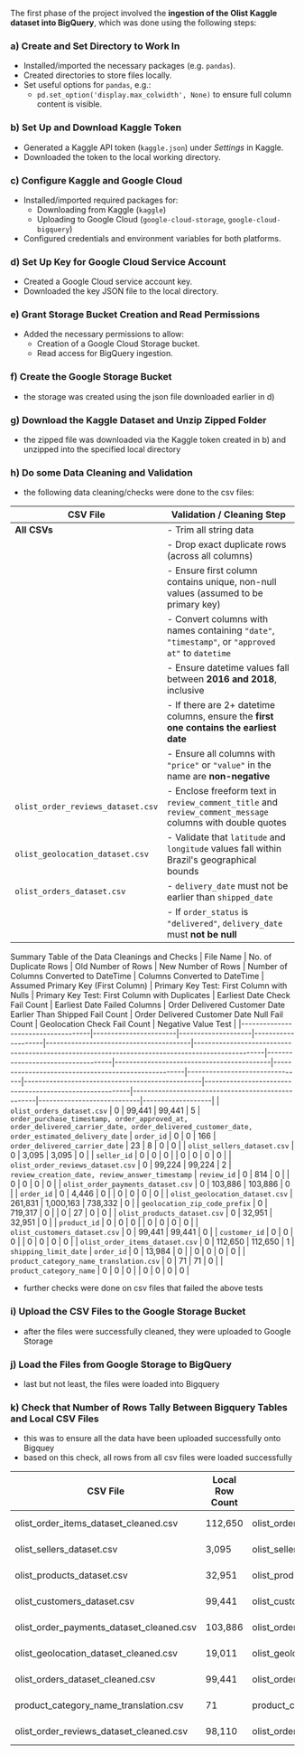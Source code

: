The first phase of the project involved the **ingestion of the Olist Kaggle dataset into BigQuery**, which was done using the following steps:

### a) Create and Set Directory to Work In
- Installed/imported the necessary packages (e.g. `pandas`).
- Created directories to store files locally.
- Set useful options for `pandas`, e.g.:
  - `pd.set_option('display.max_colwidth', None)` to ensure full column content is visible.

### b) Set Up and Download Kaggle Token
- Generated a Kaggle API token (`kaggle.json`) under *Settings* in Kaggle.
- Downloaded the token to the local working directory.

### c) Configure Kaggle and Google Cloud
- Installed/imported required packages for:
  - Downloading from Kaggle (`kaggle`)
  - Uploading to Google Cloud (`google-cloud-storage`, `google-cloud-bigquery`)
- Configured credentials and environment variables for both platforms.

### d) Set Up Key for Google Cloud Service Account
- Created a Google Cloud service account key.
- Downloaded the key JSON file to the local directory.

### e) Grant Storage Bucket Creation and Read Permissions
- Added the necessary permissions to allow:
  - Creation of a Google Cloud Storage bucket.
  - Read access for BigQuery ingestion.

### f) Create the Google Storage Bucket
   - the storage was created using the json file downloaded earlier in d)
     
### g) Download the Kaggle Dataset and Unzip Zipped Folder
   - the zipped file was downloaded via the Kaggle token created in b) and unzipped into the specified local directory
### h) Do some Data Cleaning and Validation
   - the following data cleaning/checks were done to the csv files:

| CSV File                          | Validation / Cleaning Step                                                                                                                             |
|-----------------------------------|---------------------------------------------------------------------------------------------------------------------------------------------------------|
| **All CSVs**                      | - Trim all string data                                                                                                                                  |
|                                   | - Drop exact duplicate rows (across all columns)                                                                                                       |
|                                   | - Ensure first column contains unique, non-null values (assumed to be primary key)                                                                     |
|                                   | - Convert columns with names containing `"date"`, `"timestamp"`, or `"approved at"` to `datetime`                                                     |
|                                   | - Ensure datetime values fall between **2016 and 2018**, inclusive                                                                                      |
|                                   | - If there are 2+ datetime columns, ensure the **first one contains the earliest date**                                                                |
|                                   | - Ensure all columns with `"price"` or `"value"` in the name are **non-negative**                                                                      |
| `olist_order_reviews_dataset.csv` | - Enclose freeform text in `review_comment_title` and `review_comment_message` columns with double quotes                                               |
| `olist_geolocation_dataset.csv`   | - Validate that `latitude` and `longitude` values fall within Brazil's geographical bounds                                                             |
| `olist_orders_dataset.csv`        | - `delivery_date` must not be earlier than `shipped_date`                                                                                              |
|                                   | - If `order_status` is `"delivered"`, `delivery_date` must **not be null**                                                                            |


Summary Table of the Data Cleanings and Checks 
  | File Name                          | No. of Duplicate Rows | Old Number of Rows | New Number of Rows | Number of Columns Converted to DateTime | Columns Converted to DateTime                                                                 | Assumed Primary Key (First Column) | Primary Key Test: First Column with Nulls | Primary Key Test: First Column with Duplicates | Earliest Date Check Fail Count | Earliest Date Failed Columns                    | Order Delivered Customer Date Earlier Than Shipped Fail Count | Order Delivered Customer Date Null Fail Count | Geolocation Check Fail Count | Negative Value Test |
|------------------------------------|-----------------------|--------------------|--------------------|----------------------------------------|-------------------------------------------------------------------------------------------------|-----------------------------------|-------------------------------------------|-----------------------------------------------------|--------------------------------|-------------------------------------------------|---------------------------------------------------------|---------------------------------------------------|----------------------------|-------------------|
| `olist_orders_dataset.csv`         | 0                     | 99,441             | 99,441             | 5                                      | `order_purchase_timestamp, order_approved_at, order_delivered_carrier_date, order_delivered_customer_date, order_estimated_delivery_date` | `order_id`                        | 0                                         | 0                                                   | 166                            | `order_delivered_carrier_date`                    | 23                                                      | 8                                                     | 0                          | 0                 |
| `olist_sellers_dataset.csv`        | 0                     | 3,095              | 3,095              | 0                                      |                                                                                                 | `seller_id`                       | 0                                         | 0                                                   | 0                              |                                                 | 0                                                      | 0                                                     | 0                          | 0                 |
| `olist_order_reviews_dataset.csv`  | 0                     | 99,224             | 99,224             | 2                                      | `review_creation_date, review_answer_timestamp`                                                | `review_id`                       | 0                                         | 814                                                 | 0                              |                                                 | 0                                                      | 0                                                     | 0                          | 0                 |
| `olist_order_payments_dataset.csv` | 0                     | 103,886            | 103,886            | 0                                      |                                                                                                 | `order_id`                        | 0                                         | 4,446                                               | 0                              |                                                 | 0                                                      | 0                                                     | 0                          | 0                 |
| `olist_geolocation_dataset.csv`    | 261,831               | 1,000,163          | 738,332            | 0                                      |                                                                                                 | `geolocation_zip_code_prefix`     | 0                                         | 719,317                                             | 0                              |                                                 | 0                                                      | 27                                                    | 0                          | 0                 |
| `olist_products_dataset.csv`       | 0                     | 32,951             | 32,951             | 0                                      |                                                                                                 | `product_id`                      | 0                                         | 0                                                   | 0                              |                                                 | 0                                                      | 0                                                     | 0                          | 0                 |
| `olist_customers_dataset.csv`      | 0                     | 99,441             | 99,441             | 0                                      |                                                                                                 | `customer_id`                     | 0                                         | 0                                                   | 0                              |                                                 | 0                                                      | 0                                                     | 0                          | 0                 |
| `olist_order_items_dataset.csv`    | 0                     | 112,650            | 112,650            | 1                                      | `shipping_limit_date`                                                                         | `order_id`                        | 0                                         | 13,984                                              | 0                              |                                                 | 0                                                      | 0                                                     | 0                          | 0                 |
| `product_category_name_translation.csv` | 0                  | 71                 | 71                 | 0                                      |                                                                                                 | `product_category_name`           | 0                                         | 0                                                   | 0                              |                                                 | 0                                                      | 0                                                     | 0                          | 0                 |



 - further checks were done on csv files that failed the above tests
   
### i) Upload the CSV Files to the Google Storage Bucket
  - after the files were successfully cleaned, they were uploaded to Google Storage
    
### j) Load the Files from Google Storage to BigQuery
  - last but not least, the files were loaded into Bigquery

### k) Check that Number of Rows Tally Between Bigquery Tables and Local CSV Files
   - this was to ensure all the data have been uploaded successfully onto Bigquey
   - based on this check, all rows from all csv files were loaded successfully

| CSV File                                  | Local Row Count | BigQuery Table                          | BigQuery Row Count | Status   |
|-------------------------------------------|------------------|------------------------------------------|---------------------|----------|
| olist_order_items_dataset_cleaned.csv     | 112,650          | olist_order_items_dataset_cleaned       | 112,650             | ✅ Match |
| olist_sellers_dataset.csv                 | 3,095            | olist_sellers_dataset                   | 3,095               | ✅ Match |
| olist_products_dataset.csv                | 32,951           | olist_products_dataset                  | 32,951              | ✅ Match |
| olist_customers_dataset.csv               | 99,441           | olist_customers_dataset                 | 99,441              | ✅ Match |
| olist_order_payments_dataset_cleaned.csv  | 103,886          | olist_order_payments_dataset_cleaned    | 103,886             | ✅ Match |
| olist_geolocation_dataset_cleaned.csv     | 19,011           | olist_geolocation_dataset_cleaned       | 19,011              | ✅ Match |
| olist_orders_dataset_cleaned.csv          | 99,441           | olist_orders_dataset_cleaned            | 99,441              | ✅ Match |
| product_category_name_translation.csv     | 71               | product_category_name_translation       | 71                  | ✅ Match |
| olist_order_reviews_dataset_cleaned.csv   | 98,110           | olist_order_reviews_dataset_cleaned     | 98,110              | ✅ Match |
